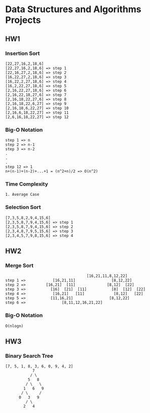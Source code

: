 # Data Structures and Algorithms Projects

## HW1

### Insertion Sort

```
[22,27,16,2,18,6]
[22,27,16,2,18,6] => step 1
[22,16,27,2,18,6] => step 2
[16,22,27,2,18,6] => step 3
[16,22,2,27,18,6] => step 4
[16,2,22,27,18,6] => step 5
[2,16,22,27,18,6] => step 6
[2,16,22,18,27,6] => step 7
[2,16,18,22,27,6] => step 8
[2,16,18,22,6,27] => step 9
[2,16,18,6,22,27] => step 10
[2,16,6,18,22,27] => step 11
[2,6,16,18,22,27] => step 12

```

### Big-O Notation

```
step 1 => n
step 2 => n-1
step 3 => n-2
.
.
.
step 12 => 1
n+(n-1)+(n-2)+...+1 = (n^2+n)/2 => O(n^2)
```

### Time Complexity

```
1. Average Case
```

### Selection Sort

```
[7,3,5,8,2,9,4,15,6]
[2,3,5,8,7,9,4,15,6] => step 1
[2,3,5,8,7,9,4,15,6] => step 2
[2,3,4,8,7,9,5,15,6] => step 3
[2,3,4,5,7,9,8,15,6] => step 4
```

## HW2

### Merge Sort

```
                                    [16,21,11,8,12,22]
step 1 =>		     [16,21,11]                [8,12,22]
step 2 =>		  [16,21]  [11]              [8,12]  [22]
step 3 =>	        [16]  [21]  [11]           [8]  [12]  [22]
step 4 =>	         [16,21]   [11]             [8,12]   [22]
step 5 =>		    [11,16,21]                [8,12,22]
step 6 =>			     [8,11,12,16,21,22]
```

### Big-O Notation

```
O(nlogn)
```

## HW3

### Binary Search Tree

```
[7, 5, 1, 8, 3, 6, 0, 9, 4, 2]
            7
           / \
          5   8
         / \   \
        1   6   9
       / \     /
      0   3   9
         / \
        2   4
```
